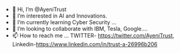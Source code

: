 - 👋 Hi, I’m @AyeniTrust
- 👀 I’m interested in AI and Innovations.
- 🌱 I’m currently learning Cyber Security ...
- 💞️ I’m looking to collaborate with IBM, Tesla, Google....
- 📫 How to reach me ...  TWITTER- https://twitter.com/AyeniTrust,    Linkedin-https://www.linkedin.com/in/trust-a-26996b206

<!---
AyeniTrust/AyeniTrust is a ✨ special ✨ repository because its `README.md` (this file) appears on your GitHub profile.
You can click the Preview link to take a look at your changes.
--->
